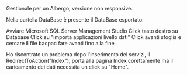 Gestionale per un Albergo, versione non responsive.

Nella cartella DataBase è presente il DataBase esportato:

Avviare Microsoft SQL Server Management Studio
Click tasto destro su Database
Click su "importa applicazioni livello dati"
Click avanti
sfoglia e cercare il file bacpac
fare avanti fino alla fine

Ho riscontrato un problema dopo l'inserimento dei servizi, il RedirectToAction("Index"), porta alla pagina Index corettamente
ma il caricamento dei dati necessita un click su "Home".
